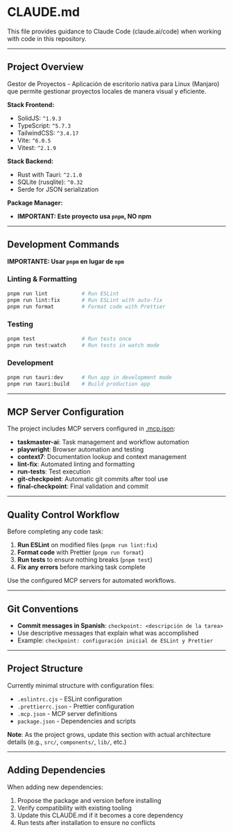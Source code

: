 # CLAUDE.md

This file provides guidance to Claude Code (claude.ai/code) when working with code in this repository.

---

## Project Overview

Gestor de Proyectos - Aplicación de escritorio nativa para Linux (Manjaro) que permite gestionar proyectos locales de manera visual y eficiente.

**Stack Frontend:**

- SolidJS: `^1.9.3`
- TypeScript: `^5.7.3`
- TailwindCSS: `^3.4.17`
- Vite: `^6.0.5`
- Vitest: `^2.1.9`

**Stack Backend:**

- Rust with Tauri: `^2.1.0`
- SQLite (rusqlite): `^0.32`
- Serde for JSON serialization

**Package Manager:**

- **IMPORTANT: Este proyecto usa `pnpm`, NO npm**

---

## Development Commands

**IMPORTANTE: Usar `pnpm` en lugar de `npm`**

### Linting & Formatting

```bash
pnpm run lint           # Run ESLint
pnpm run lint:fix       # Run ESLint with auto-fix
pnpm run format         # Format code with Prettier
```

### Testing

```bash
pnpm test               # Run tests once
pnpm run test:watch     # Run tests in watch mode
```

### Development

```bash
pnpm run tauri:dev      # Run app in development mode
pnpm run tauri:build    # Build production app
```

---

## MCP Server Configuration

The project includes MCP servers configured in [.mcp.json](.mcp.json):

- **taskmaster-ai**: Task management and workflow automation
- **playwright**: Browser automation and testing
- **context7**: Documentation lookup and context management
- **lint-fix**: Automated linting and formatting
- **run-tests**: Test execution
- **git-checkpoint**: Automatic git commits after tool use
- **final-checkpoint**: Final validation and commit

---

## Quality Control Workflow

Before completing any code task:

1. **Run ESLint** on modified files (`pnpm run lint:fix`)
2. **Format code** with Prettier (`pnpm run format`)
3. **Run tests** to ensure nothing breaks (`pnpm test`)
4. **Fix any errors** before marking task complete

Use the configured MCP servers for automated workflows.

---

## Git Conventions

- **Commit messages in Spanish**: `checkpoint: <descripción de la tarea>`
- Use descriptive messages that explain what was accomplished
- Example: `checkpoint: configuración inicial de ESLint y Prettier`

---

## Project Structure

Currently minimal structure with configuration files:

- `.eslintrc.cjs` - ESLint configuration
- `.prettierrc.json` - Prettier configuration
- `.mcp.json` - MCP server definitions
- `package.json` - Dependencies and scripts

**Note**: As the project grows, update this section with actual architecture details (e.g., `src/`, `components/`, `lib/`, etc.)

---

## Adding Dependencies

When adding new dependencies:

1. Propose the package and version before installing
2. Verify compatibility with existing tooling
3. Update this CLAUDE.md if it becomes a core dependency
4. Run tests after installation to ensure no conflicts
